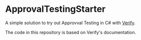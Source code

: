 # ApprovalTestingStarter
A simple solution to try out Approvval Testing in C# with [Verify](https://github.com/VerifyTests/Verify).

The code in this repository is based on Verify's documentation.